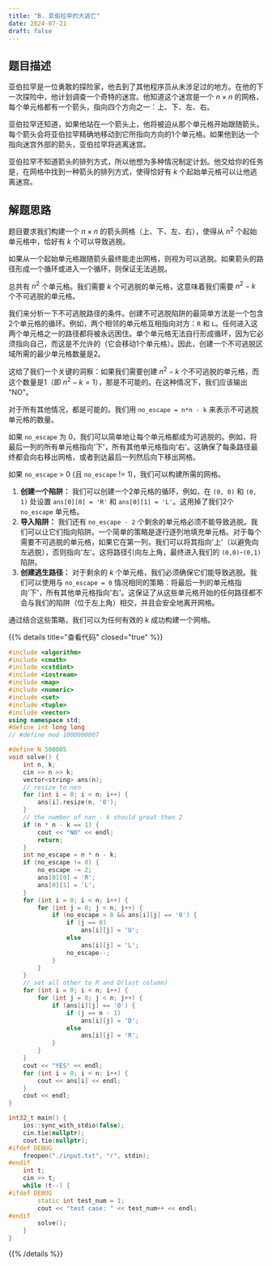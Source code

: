 ```yaml
---
title: "B. 亚伯拉罕的大逃亡"
date: 2024-07-21
draft: false
---
```

## 题目描述
亚伯拉罕是一位勇敢的探险家，他去到了其他程序员从未涉足过的地方。在他的下一次探险中，他计划调查一个奇特的迷宫。他知道这个迷宫是一个 $n \times n$ 的网格，每个单元格都有一个箭头，指向四个方向之一：上、下、左、右。

亚伯拉罕还知道，如果他站在一个箭头上，他将被迫从那个单元格开始跟随箭头。每个箭头会将亚伯拉罕精确地移动到它所指向方向的1个单元格。如果他到达一个指向迷宫外部的箭头，亚伯拉罕将逃离迷宫。

亚伯拉罕不知道箭头的排列方式，所以他想为多种情况制定计划。他交给你的任务是，在网格中找到一种箭头的排列方式，使得恰好有 $k$ 个起始单元格可以让他逃离迷宫。

## 解题思路
题目要求我们构建一个 $n \times n$ 的箭头网格（上、下、左、右），使得从 $n^2$ 个起始单元格中，恰好有 $k$ 个可以导致逃脱。

如果从一个起始单元格跟随箭头最终能走出网格，则视为可以逃脱。如果箭头的路径形成一个循环或进入一个循环，则保证无法逃脱。

总共有 $n^2$ 个单元格。我们需要 $k$ 个可逃脱的单元格，这意味着我们需要 $n^2 - k$ 个不可逃脱的单元格。

我们来分析一下不可逃脱路径的条件。创建不可逃脱陷阱的最简单方法是一个包含2个单元格的循环。例如，两个相邻的单元格互相指向对方：`R` 和 `L`。任何进入这两个单元格之一的路径都将被永远困住。单个单元格无法自行形成循环，因为它必须指向自己，而这是不允许的（它会移动1个单元格）。因此，创建一个不可逃脱区域所需的最少单元格数量是2。

这给了我们一个关键的洞察：如果我们需要创建 $n^2 - k$ 个不可逃脱的单元格，而这个数量是1（即 $n^2 - k = 1$），那是不可能的。在这种情况下，我们应该输出 "NO"。

对于所有其他情况，都是可能的。我们用 `no_escape = n*n - k` 来表示不可逃脱单元格的数量。

如果 `no_escape` 为 0，我们可以简单地让每个单元格都成为可逃脱的。例如，将最后一列的所有单元格指向'下'，所有其他单元格指向'右'。这确保了每条路径最终都会向右移出网格，或者到达最后一列然后向下移出网格。

如果 `no_escape` > 0 (且 `no_escape` != 1)，我们可以构建所需的网格。
1.  **创建一个陷阱：** 我们可以创建一个2单元格的循环，例如，在 `(0, 0)` 和 `(0, 1)` 处设置 `ans[0][0] = 'R'` 和 `ans[0][1] = 'L'`。这用掉了我们2个 `no_escape` 单元格。
2.  **导入陷阱：** 我们还有 `no_escape - 2` 个剩余的单元格必须不能导致逃脱。我们可以让它们指向陷阱。一个简单的策略是逐行逐列地填充单元格。对于每个需要不可逃脱的单元格，如果它在第一列，我们可以将其指向'上'（以避免向左逃脱），否则指向'左'。这将路径引向左上角，最终进入我们的 `(0,0)`-`(0,1)` 陷阱。
3.  **创建逃生路径：** 对于剩余的 $k$ 个单元格，我们必须确保它们能导致逃脱。我们可以使用与 `no_escape = 0` 情况相同的策略：将最后一列的单元格指向'下'，所有其他单元格指向'右'。这保证了从这些单元格开始的任何路径都不会与我们的陷阱（位于左上角）相交，并且会安全地离开网格。

通过结合这些策略，我们可以为任何有效的 $k$ 成功构建一个网格。

{{% details title="查看代码" closed="true" %}}
```cpp
#include <algorithm>
#include <cmath>
#include <cstdint>
#include <iostream>
#include <map>
#include <numeric>
#include <set>
#include <tuple>
#include <vector>
using namespace std;
#define int long long
// #define mod 1000000007

#define N 500005
void solve() {
    int n, k;
    cin >> n >> k;
    vector<string> ans(n);
    // resize to nxn
    for (int i = 0; i < n; i++) {
        ans[i].resize(n, '0');
    }
    // the number of nxn - k should great then 2
    if (n * n - k == 1) {
        cout << "NO" << endl;
        return;
    }
    int no_escape = n * n - k;
    if (no_escape != 0) {
        no_escape -= 2;
        ans[0][0] = 'R';
        ans[0][1] = 'L';
    }
    for (int i = 0; i < n; i++) {
        for (int j = 0; j < n; j++) {
            if (no_escape > 0 && ans[i][j] == '0') {
                if (j == 0)
                    ans[i][j] = 'U';
                else
                    ans[i][j] = 'L';
                no_escape--;
            }
        }
    }
    // set all other to R and D(last column)
    for (int i = 0; i < n; i++) {
        for (int j = 0; j < n; j++) {
            if (ans[i][j] == '0') {
                if (j == n - 1)
                    ans[i][j] = 'D';
                else
                    ans[i][j] = 'R';
            }
        }
    }
    cout << "YES" << endl;
    for (int i = 0; i < n; i++) {
        cout << ans[i] << endl;
    }
    cout << endl;
}

int32_t main() {
    ios::sync_with_stdio(false);
    cin.tie(nullptr);
    cout.tie(nullptr);
#ifdef DEBUG
    freopen("./input.txt", "r", stdin);
#endif
    int t;
    cin >> t;
    while (t--) {
#ifdef DEBUG
        static int test_num = 1;
        cout << "test case: " << test_num++ << endl;
#endif
        solve();
    }
}
```
{{% /details %}}